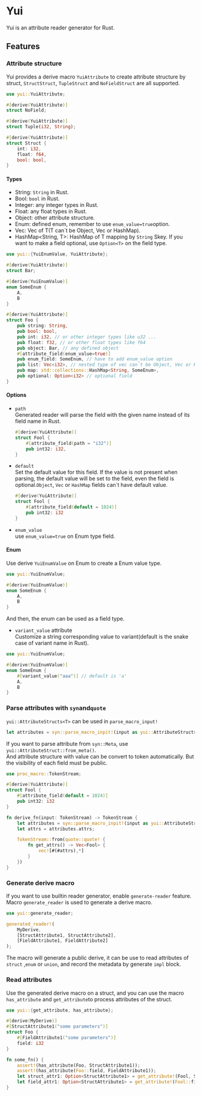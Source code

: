 # Yui

Yui is an attribute reader generator for Rust.

## Features

### Attribute structure
Yui provides a derive macro `YuiAttribute` to create attribute structure by struct, `StructStruct`, `TupleStruct` and `NoFieldStruct` are all supported.
```rust
use yui::YuiAttribute;

#[derive(YuiAttribute)]
struct NoField;

#[derive(YuiAttribute)]
struct Tuple(i32, String);

#[derive(YuiAttribute)]
struct Struct {
    int: i32,
    float: f64,
    bool: bool,
}
```

#### Types
* String: `String` in Rust.
* Bool: `bool` in Rust.
* Integer: any integer types in Rust.
* Float: any float types in Rust.
* Object: other attribute structure.
* Enum: defined enum, remember to use `enum_value=true`option.
* Vec<T>: Vec of T(T can`t be Object, Vec or HashMap).
* HashMap<String, T>: HashMap of T mapping by `String` Skey.
If you want to make a field optional, use `Option<T>` on the field type.

```rust
use yui::{YuiEnumValue, YuiAttribute};

#[derive(YuiAttribute)]
struct Bar;

#[derive(YuiEnumValue)]
enum SomeEnum {
    A,
    B
}

#[derive(YuiAttribute)]
struct Foo {
    pub string: String,
    pub bool: bool,
    pub int: i32, // or other integer types like u32 ...
    pub float: f32, // or other float types like f64
    pub object: Bar, // any defined object
    #[attribute_field(enum_value=true)]
    pub enum_field: SomeEnum, // have to add enum_value option
    pub list: Vec<i32>, // nested type of vec can`t be Object, Vec or HashMap
    pub map: std::collections::HashMap<String, SomeEnum>,
    pub optional: Option<i32> // optional field
}
```
#### Options
* `path`\
    Generated reader will parse the field with the given name instead of its field name in Rust.
    ```rust
    #[derive(YuiAttribute)]
    struct Fool {
        #[attribute_field(path = "i32")]
        pub int32: i32,
    }
    ```
* `default`\
    Set the default value for this field. If the value is not present when parsing, the default value will be set to the field, even the field is optional.`Object`, `Vec` or `HashMap` fields can`t have default value.
    ```rust
    #[derive(YuiAttribute)]
    struct Fool {
        #[attribute_field(default = 1024)]
        pub int32: i32
    }
    ```
* `enum_value`\
    use `enum_value=true` on Enum type field.
        
#### Enum
Use derive `YuiEnumValue` on Enum to create a Enum value type.
```rust
use yui::YuiEnumValue;

#[derive(YuiEnumValue)]
enum SomeEnum {
    A,
    B
}
```
And then, the enum can be used as a field type.
* `variant_value` attribute\
    Customize a string corresponding value to variant(default is the snake case of variant name in Rust).
```rust
use yui::YuiEnumValue;

#[derive(YuiEnumValue)]
enum SomeEnum {
    #[variant_value("aaa")] // default is 'a'
    A,
    B
}
```   
### Parse attributes with `syn`and`quote`
`yui::AttributeStructs<T>` can be used in `parse_macro_input!`
```rust
let attributes = syn::parse_macro_inpit!(input as yui::AttributeStructs<Fool>);
```
If you want to parse attribute from `syn::Meta`, use `yui::AttributeStruct::from_meta()`.\
And attribute structure with value can be convert to token automatically. But the visibility of each field must be public.
```rust
use proc_macro::TokenStream;

#[derive(YuiAttribute)]
struct Fool {
    #[attribute_field(default = 1024)]
    pub int32: i32
}

fn derive_fn(input: TokenStream) -> TokenStream {
    let attributes = syn::parse_macro_inpit!(input as yui::AttributeStructs<Fool>);
    let attrs = attributes.attrs;

    TokenStream::from(quote::quote! {
        fn get_attrs() -> Vec<Fool> {
            vec![#(#attrs),*]
        }
    })
}
```

### Generate derive macro
If you want to use builtin reader generator, enable `generate-reader` feature.
Macro `generate_reader` is used to generate a derive macro.
```rust
use yui::generate_reader;

generated_reader!(
    MyDerive,
    [StructAttribute1, StructAttribute2],
    [FieldAttribute1, FieldAttribute2]
);

```
The macro will generate a public derive, it can be use to read attributes of `struct` ,`enum` or `union`, and record the metadata by generate `impl` block.

### Read attributes
Use the generated derive macro on a struct, and you can use the macro `has_attribute` and `get_attribute`to process attributes of the struct.
```rust
use yui::{get_attribute, has_attribute};

#[derive(MyDerive)]
#[StructAttribute1("some parameters")]
struct Foo {
    #[FieldAttribute1("some parameters")]
    field: i32
}

fn some_fn() {
    assert!(has_attribute(Foo, StructAttribute1));
    assert!(has_attribute(Foo::field, FieldAttribute1));
    let struct_attr1: Option<StructAttribute1> = get_attribute!(Fool, StructAttribute1);
    let field_attr1: Option<StructAttribute1> = get_attribute!(Fool::field, StructAttribute1);
}
```



